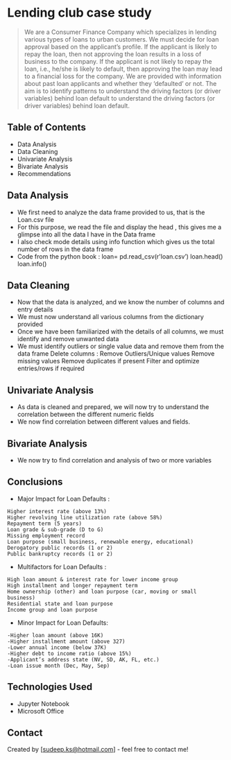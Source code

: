 # Lending club case study
> We are a Consumer Finance Company which specializes in lending various types of loans to urban customers.
We must decide for loan approval based on the applicant’s profile.
If the applicant is likely to repay the loan, then not approving the loan results in a loss of business to the company.
If the applicant is not likely to repay the loan, i.e., he/she is likely to default, then approving the loan may lead to a financial loss for the company.
We are provided with information about past loan applicants and whether they ‘defaulted’ or not.
The aim is to identify patterns to understand the driving factors (or driver variables) behind loan default to understand the driving factors (or driver variables) behind loan default.



## Table of Contents
* Data Analysis
* Data Cleaning
* Univariate Analysis
* Bivariate Analysis
* Recommendations

<!-- You can include any other section that is pertinent to your problem -->

## Data Analysis
- We first need to analyze the data frame provided to us, that is the Loan.csv file
- For this purpose, we read the file and display the head , this gives me a glimpse into all the data I have in the Data frame
- I also check mode details using info function which gives us the total number of rows in the data frame
- Code from the python book :
	loan= pd.read_csv(r'loan.csv’)
	loan.head()
	loan.info()

<!-- You don't have to answer all the questions - just the ones relevant to your project. -->
## Data Cleaning
- Now that the data is analyzed, and we know the number of columns and entry details
- We must now understand all various columns from the dictionary provided
- Once we have been familiarized with the details of all columns, we must identify and remove unwanted data 
- We must identify outliers or single value data and remove them from the data frame
	Delete columns :
	Remove Outliers/Unique values
	Remove missing values
	Remove duplicates if present
	Filter and optimize entries/rows if required

<!-- You don't have to answer all the questions - just the ones relevant to your project. -->
## Univariate Analysis
- As data is cleaned and prepared, we will now try to understand the correlation between the different numeric fields
- We now find correlation between different values and fields.

<!-- You don't have to answer all the questions - just the ones relevant to your project. -->
## Bivariate Analysis
- We now try to find correlation and analysis of two or more variables

<!-- You don't have to answer all the questions - just the ones relevant to your project. -->
## Conclusions
- Major Impact for Loan Defaults :
<!---->
	Higher interest rate (above 13%)
	Higher revolving line utilization rate (above 58%)
	Repayment term (5 years)
	Loan grade & sub-grade (D to G)
	Missing employment record
	Loan purpose (small business, renewable energy, educational)
	Derogatory public records (1 or 2)
	Public bankruptcy records (1 or 2)
- Multifactors for Loan Defaults :
<!---->
	High loan amount & interest rate for lower income group
	High installment and longer repayment term
	Home ownership (other) and loan purpose (car, moving or small business)
	Residential state and loan purpose
	Income group and loan purpose

- Minor Impact for Loan Defaults:
<!---->
	-Higher loan amount (above 16K)
	-Higher installment amount (above 327)
	-Lower annual income (below 37K)
	-Higher debt to income ratio (above 15%)
	-Applicant’s address state (NV, SD, AK, FL, etc.)
	-Loan issue month (Dec, May, Sep)

<!-- You don't have to answer all the questions - just the ones relevant to your project. -->


## Technologies Used
- Jupyter Notebook
- Microsoft Office

<!-- As the libraries versions keep on changing, it is recommended to mention the version of library used in this project -->

## Contact
Created by [sudeep.ks@hotmail.com] - feel free to contact me!

<!-- Optional -->
<!-- ## License -->
<!-- This project is open source and available under the [... License](). -->

<!-- You don't have to include all sections - just the one's relevant to your project -->
